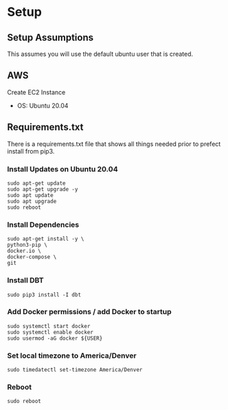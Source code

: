 # Setup

## Setup Assumptions
This assumes you will use the default ubuntu user that is created.

## AWS
Create EC2 Instance
- OS: Ubuntu 20.04

## Requirements.txt
There is a requirements.txt file that shows all things needed prior to prefect install from pip3. 

### Install Updates on Ubuntu 20.04
```
sudo apt-get update
sudo apt-get upgrade -y
sudo apt update
sudo apt upgrade
sudo reboot
```
### Install Dependencies
```
sudo apt-get install -y \
python3-pip \
docker.io \
docker-compose \
git 
```

### Install DBT
```
sudo pip3 install -I dbt
```

### Add Docker permissions / add Docker to startup
```
sudo systemctl start docker
sudo systemctl enable docker
sudo usermod -aG docker ${USER}
```
### Set local timezone to America/Denver
```
sudo timedatectl set-timezone America/Denver
```
### Reboot
```
sudo reboot
```
